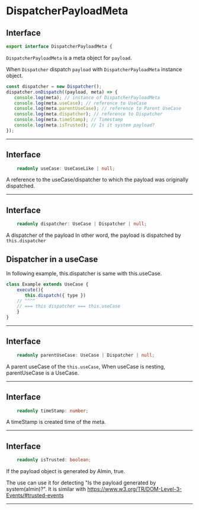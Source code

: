 # DispatcherPayloadMeta












## Interface
```typescript
export interface DispatcherPayloadMeta {
```

`DispatcherPayloadMeta` is a meta object for `payload`.

When `Dispatcher` dispatch `payload` with `DispatcherPayloadMeta` instance object.

```js
const dispatcher = new Dispatcher();
dispatcher.onDispatch((payload, meta) => {
   console.log(meta); // instance of DispatcherPayloadMeta
   console.log(meta.useCase); // reference to UseCase
   console.log(meta.parentUseCase); // reference to Parent UseCase
   console.log(meta.dispatcher); // reference to Dispatcher
   console.log(meta.timeStamp); // Timestamp
   console.log(meta.isTrusted); // Is it system payload?
});
```

----







## Interface
```typescript
    readonly useCase: UseCaseLike | null;
```

A reference to the useCase/dispatcher to which the payload was originally dispatched.

----







## Interface
```typescript
    readonly dispatcher: UseCase | Dispatcher | null;
```

A dispatcher of the payload
In other word, the payload is dispatched by `this.dispatcher`

## Dispatcher in a useCase

In following example, this.dispatcher is same with this.useCase.

```js
class Example extends UseCase {
    execute(){
       this.dispatch({ type })
    // ^^^^
    // === this dispatcher === this.useCase
    }
}
```

----







## Interface
```typescript
    readonly parentUseCase: UseCase | Dispatcher | null;
```

A parent useCase of the `this.useCase`,
When useCase is nesting, parentUseCase is a UseCase.

----







## Interface
```typescript
    readonly timeStamp: number;
```

A timeStamp is created time of the meta.

----







## Interface
```typescript
    readonly isTrusted: boolean;

```

If the payload object is generated by Almin, true.

The use can use it for detecting "Is the payload generated by system(almin)?".
It is similar with https://www.w3.org/TR/DOM-Level-3-Events/#trusted-events

----






